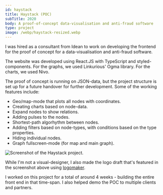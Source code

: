 ```yaml
---
id: haystack
title: Haystack (POC)
subTitle: 2020
body: A proof-of-concept data-visualisation and anti-fraud software
type: project
image: /webp/haystack-resized.webp
---
```


I was hired as a consultant from Idean to work
on developing the frontend for the proof of
concept for a data-visualisation and anti-fraud
software.

The website was developed using React.JS with
TypeScript and styled-components. For the
graphs, we used Linkurious' Ogma library. For
the charts, we used Nivo.

The proof of concept is running on JSON-data,
but the project structure is set up for a
future handover for further development. Some
of the working features include:

- Geo/map-mode that plots all nodes with coordinates.
- Creating charts based on node-data.
- Expand nodes to show relations.
- Adding pulses to the nodes.
- Shortest-path algorhythm between nodes.
- Adding filters based on node-types, with conditions based on the type properties.
- Hiding individual nodes.
- Graph fullscreen-mode (for map and main graph).

![Screenshot of the Haystack project.](/webp/haystack-resized.webp)

While I'm not a visual-designer, I also made
the logo draft that's featured in the
screenshot above using [logomaker](https://logomaker.thehoth.com/).

I worked on this project for a total of around
4 weeks - building the entire front end in that
time-span. I also helped demo the POC to
multiple clients and partners.
